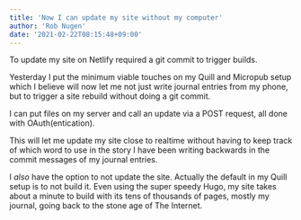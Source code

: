 ```yaml
---
title: 'Now I can update my site without my computer'
author: 'Rob Nugen'
date: '2021-02-22T08:15:48+09:00'
---
```


To update my site on Netlify required a git commit to trigger builds.

Yesterday I put the minimum viable touches on my Quill and Micropub setup which I believe will now let me not just write journal entries from my phone, but to trigger a site rebuild without doing a git commit.

I can put files on my server and call an update via a POST request, all done with OAuth(entication).

This will let me update my site close to realtime without having to keep track of which word to use in the story I have been writing backwards in the commit messages of my journal entries.

I *also* have the option to not update the site.  Actually the default in my Quill setup is to not build it.  Even using the super speedy Hugo, my site takes about a minute to build with its tens of thousands of pages, mostly my journal, going back to the stone age of The Internet.
